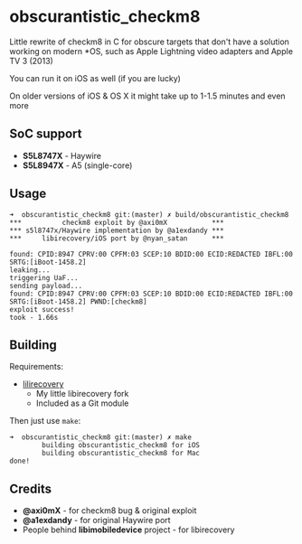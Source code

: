 # obscurantistic_checkm8

Little rewrite of checkm8 in C for obscure targets that don't have a solution working on modern \*OS, such as Apple Lightning video adapters and Apple TV 3 (2013)

You can run it on iOS as well (if you are lucky)

On older versions of iOS & OS X it might take up to 1-1.5 minutes and even more

## SoC support

* **S5L8747X** - Haywire
* **S5L8947X** - A5 (single-core)

## Usage

```
➜  obscurantistic_checkm8 git:(master) ✗ build/obscurantistic_checkm8
***          checkm8 exploit by @axi0mX           ***
*** s5l8747x/Haywire implementation by @a1exdandy ***
***     libirecovery/iOS port by @nyan_satan      ***

found: CPID:8947 CPRV:00 CPFM:03 SCEP:10 BDID:00 ECID:REDACTED IBFL:00 SRTG:[iBoot-1458.2]
leaking...
triggering UaF...
sending payload...
found: CPID:8947 CPRV:00 CPFM:03 SCEP:10 BDID:00 ECID:REDACTED IBFL:00 SRTG:[iBoot-1458.2] PWND:[checkm8]
exploit success!
took - 1.66s
```

## Building

Requirements:

* [lilirecovery](https://github.com/NyanSatan/lilirecovery)
    * My little libirecovery fork
    * Included as a Git module

Then just use `make`:

```
➜  obscurantistic_checkm8 git:(master) ✗ make                                                                                       
        building obscurantistic_checkm8 for iOS
        building obscurantistic_checkm8 for Mac
done!
```

## Credits

* **@axi0mX** - for checkm8 bug & original exploit
* **@a1exdandy** - for original Haywire port
* People behind **libimobiledevice** project - for libirecovery
